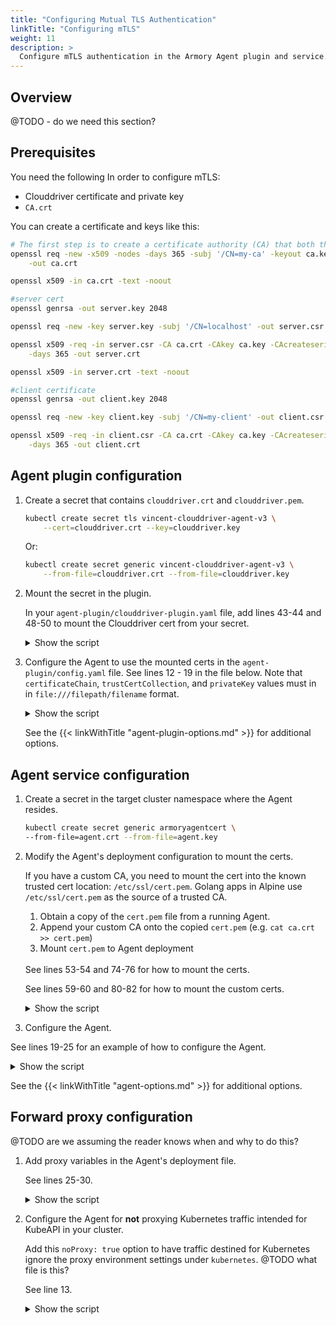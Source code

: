 ```yaml
---
title: "Configuring Mutual TLS Authentication"
linkTitle: "Configuring mTLS"
weight: 11
description: >
  Configure mTLS authentication in the Armory Agent plugin and service.
---
```


<!--
Code is located in gist.github.com. Login creds are in 1Password.
-->

## Overview

@TODO - do we need this section?

## Prerequisites

You need the following In order to configure mTLS:

* Clouddriver certificate and private key
* `CA.crt`

You can create a certificate and keys like this:

```bash
# The first step is to create a certificate authority (CA) that both the client and server trust
openssl req -new -x509 -nodes -days 365 -subj '/CN=my-ca' -keyout ca.key \
    -out ca.crt

openssl x509 -in ca.crt -text -noout

#server cert
openssl genrsa -out server.key 2048

openssl req -new -key server.key -subj '/CN=localhost' -out server.csr

openssl x509 -req -in server.csr -CA ca.crt -CAkey ca.key -CAcreateserial \
    -days 365 -out server.crt

openssl x509 -in server.crt -text -noout

#client certificate
openssl genrsa -out client.key 2048

openssl req -new -key client.key -subj '/CN=my-client' -out client.csr

openssl x509 -req -in client.csr -CA ca.crt -CAkey ca.key -CAcreateserial \
    -days 365 -out client.crt
```



## Agent plugin configuration


1. Create a secret that contains `clouddriver.crt` and `clouddriver.pem`.

   ```bash
   kubectl create secret tls vincent-clouddriver-agent-v3 \
       --cert=clouddriver.crt --key=clouddriver.key  
   ```

   Or:

   ```bash
   kubectl create secret generic vincent-clouddriver-agent-v3 \
       --from-file=clouddriver.crt --from-file=clouddriver.key
   ```

1. Mount the secret in the plugin.

   In your `agent-plugin/clouddriver-plugin.yaml` file, add lines 43-44 and 48-50 to mount the Clouddriver cert from your secret.

   <details><summary>Show the script</summary>
   {{< gist  armory-gists 26186532a4cce0b7f8bc203fb9ab758a "agent-plugin-cloudriver-plugin.yaml" >}}
   </details>

1. Configure the Agent to use the mounted certs in the `agent-plugin/config.yaml` file. See lines 12 - 19 in the file below. Note that `certificateChain`, `trustCertCollection`, and `privateKey` values must in in `file:///filepath/filename` format.

   <details><summary>Show the script</summary>
   {{< gist  armory-gists 26186532a4cce0b7f8bc203fb9ab758a "agent-plugin-config.yaml" >}}
   </details>


   See the {{< linkWithTitle "agent-plugin-options.md" >}} for additional options.

## Agent service configuration

1. Create a secret in the target cluster namespace where the Agent resides.

   ```bash
   kubectl create secret generic armoryagentcert \
   --from-file=agent.crt --from-file=agent.key
   ```

1. Modify the Agent's deployment configuration to mount the certs.

   If you have a custom CA, you need to mount the cert into the known trusted cert location:  `/etc/ssl/cert.pem`. Golang apps in Alpine use `/etc/ssl/cert.pem` as the source of a trusted CA.

      1. Obtain a copy of the `cert.pem` file from a running Agent.
      2. Append your custom CA onto the copied `cert.pem`  (e.g. `cat ca.crt >> cert.pem`)
      3. Mount `cert.pem` to Agent deployment


   <br/>
   See lines 53-54 and 74-76 for how to mount the certs.

   See lines 59-60 and 80-82 for how to mount the custom certs.

   <details><summary>Show the script</summary>
   {{< gist  armory-gists 26186532a4cce0b7f8bc203fb9ab758a "agent-service-deployment.yaml" >}}
   </details>

1.  Configure the Agent.

   See lines 19-25 for an example of how to configure the Agent.

   <details><summary>Show the script</summary>
   {{< gist  armory-gists 26186532a4cce0b7f8bc203fb9ab758a "kubesvc.yaml" >}}
   </details>

   See the {{< linkWithTitle "agent-options.md" >}} for additional options.

## Forward proxy configuration

@TODO are we assuming the reader knows when and why to do this?

1. Add proxy variables in the Agent's deployment file.

   See lines 25-30.

   <details><summary>Show the script</summary>
   {{< gist  armory-gists 26186532a4cce0b7f8bc203fb9ab758a "forward-proxy-config.yaml" >}}
   </details>

1. Configure the Agent for **not** proxying Kubernetes traffic intended for KubeAPI in your cluster.

   Add this `noProxy: true` option to have traffic destined for Kubernetes ignore the proxy environment settings under `kubernetes`. @TODO what file is this?

   See line 13.

   <details><summary>Show the script</summary>
   {{< gist  armory-gists 26186532a4cce0b7f8bc203fb9ab758a "no-proxy-snippet.yaml" >}}
   </details>

